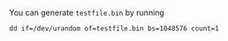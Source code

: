 You can generate `testfile.bin` by running

    dd if=/dev/urandom of=testfile.bin bs=1048576 count=1
